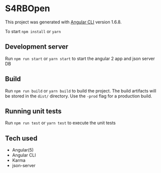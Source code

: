 # S4RBOpen

This project was generated with [Angular CLI](https://github.com/angular/angular-cli) version 1.6.8.

To start `npm install` or `yarn`
## Development server

Run `npm run start` or `yarn start` to start the angular 2 app and json server DB

## Build

Run `npm run build` or `yarn build` to build the project. The build artifacts will be stored in the `dist/` directory. Use the `-prod` flag for a production build.

## Running unit tests

Run `npm run test` or `yarn test` to execute the unit tests

## Tech used
 - Angular(5)
 - Angular CLI
 - Karma
 - json-server
